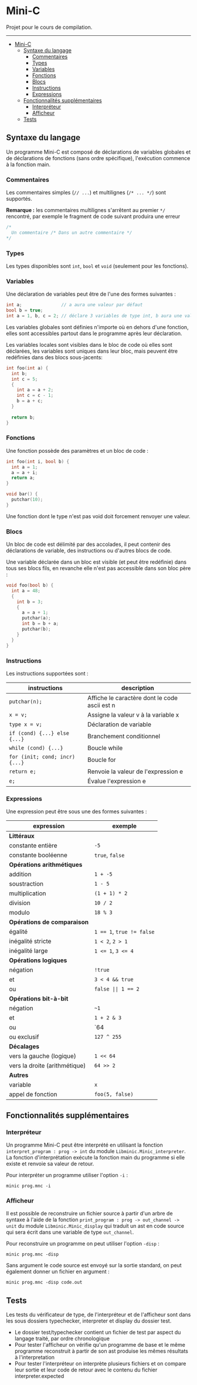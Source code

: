 # Mini-C

Projet pour le cours de compilation.

---

- [Mini-C](#mini-c)
  - [Syntaxe du langage](#syntaxe-du-langage)
    - [Commentaires](#commentaires)
    - [Types](#types)
    - [Variables](#variables)
    - [Fonctions](#fonctions)
    - [Blocs](#blocs)
    - [Instructions](#instructions)
    - [Expressions](#expressions)
  - [Fonctionnalités supplémentaires](#fonctionnalités-supplémentaires)
    - [Interpréteur](#interpréteur)
    - [Afficheur](#afficheur)
  - [Tests](#tests)

## Syntaxe du langage

Un programme Mini-C est composé de déclarations de variables globales et de déclarations de fonctions (sans ordre spécifique), l'exécution commence à la fonction main.

### Commentaires

Les commentaires simples (`// ...`) et multilignes (`/* ... */`) sont supportés.

**Remarque :** les commentaires multilignes s'arrêtent au premier `*/` rencontré, par exemple le fragment de code suivant produira une erreur
```rs
/*
  Un commentaire /* Dans un autre commentaire */
*/
```

### Types

Les types disponibles sont `int`, `bool` et `void` (seulement pour les fonctions).

### Variables

Une déclaration de variables peut être de l'une des formes suivantes :

```c
int a;               // a aura une valeur par défaut
bool b = true;
int a = 1, b, c = 2; // déclare 3 variables de type int, b aura une valeur par défaut
```

Les variables globales sont définies n'importe où en dehors d'une fonction, elles sont accessibles partout dans le programme après leur déclaration.

Les variables locales sont visibles dans le bloc de code où elles sont déclarées, les variables sont uniques dans leur bloc, mais peuvent être redéfinies dans des blocs sous-jacents:

```c
int foo(int a) {
  int b;
  int c = 5;
  {
    int a = a + 2;
    int c = c - 1;
    b = a + c;
  }
  
  return b;
}
```

### Fonctions

Une fonction possède des paramètres et un bloc de code :

```c
int foo(int i, bool b) {
  int a = 1;
  a = a + i;
  return a;
}

void bar() {
  putchar(10);
}
```

Une fonction dont le type n'est pas void doit forcement renvoyer une valeur.

### Blocs

Un bloc de code est délimité par des accolades, il peut contenir des déclarations de variable, des instructions ou d'autres blocs de code.

Une variable déclarée dans un bloc est visible (et peut être redéfinie) dans tous ses blocs fils, en revanche elle n'est pas accessible dans son bloc père :

```c
void foo(bool b) {
  int a = 48;
  {
    int b = 3;
    {
      a = a + 1;
      putchar(a);
      int b = b + a;
      putchar(b);
    }
  }
}
```

### Instructions

Les instructions supportées sont :

| instructions                  | description                                   |
| ----------------------------- | --------------------------------------------- |
| `putchar(n);`                 | Affiche le caractère dont le code ascii est n |
| `x = v;`                      | Assigne la valeur v à la variable x           |
| `type x = v;`                 | Déclaration de variable                       |
| `if (cond) {...} else {...} ` | Branchement conditionnel                      |
| `while (cond) {...}`          | Boucle while                                  |
| `for (init; cond; incr) {...}`| Boucle for                                    |
| `return e;`                   | Renvoie la valeur de l'expression e           |
| `e;`                          | Évalue l'expression e                         |

### Expressions

Une expression peut être sous une des formes suivantes :

| expression                    | exemple                   |
| ----------------------------- | ------------------------- |
| **Littéraux**                 |                           |
| constante entière             | `-5`                      |
| constante booléenne           | `true`, `false`           |
| **Opérations arithmétiques**  |                           |
| addition                      | `1 + -5`                  |
| soustraction                  | `1 - 5`                   |
| multiplication                | `(1 + 1) * 2`             |
| division                      | `10 / 2`                  |
| modulo                        | `18 % 3`                  |
| **Opérations de comparaison** |                           |
| égalité                       | `1 == 1`, `true != false` |
| inégalité stricte             | `1 < 2`, `2 > 1`          |
| inégalité large               | `1 <= 1`, `3 <= 4`        |
| **Opérations logiques**       |                           |
| négation                      | `!true`                   |
| et                            | `3 < 4 && true`           |
| ou                            | `false \|\| 1 == 2`       |
| **Opérations bit-à-bit**      |                           |
| négation                      | `~1`                      |
| et                            | `1 + 2 & 3`               |
| ou                            | `64 | 63`                 |
| ou exclusif                   | `127 ^ 255`               |
| **Décalages**                 |                           |
| vers la gauche (logique)      | `1 << 64`                 |
| vers la droite (arithmétique) | `64 >> 2`                 |
| **Autres**                    |                           |
| variable                      | `x`                       |
| appel de fonction             | `foo(5, false)`           |

## Fonctionnalités supplémentaires

### Interpréteur

Un programme Mini-C peut être interprété en utilisant la fonction `interpret_program : prog -> int` du module `Libminic.Minic_interpreter`. La fonction d'interprétation exécute la fonction main du programme si elle existe et renvoie sa valeur de retour.

Pour interpréter un programme utiliser l'option `-i` :
```
minic prog.mnc -i
```

### Afficheur

Il est possible de reconstruire un fichier source à partir d'un arbre de syntaxe à l'aide de la fonction `print_program : prog -> out_channel -> unit` du module `Libminic.Minic_display` qui traduit un ast en code source qui sera écrit dans une variable de type `out_channel`.

Pour reconstruire un programme on peut utiliser l'option `-disp` :
```
minic prog.mnc -disp
```
Sans argument le code source est envoyé sur la sortie standard, on peut également donner un fichier en argument :
```
minic prog.mnc -disp code.out
```
## Tests

Les tests du vérificateur de type, de l'interpréteur et de l'afficheur sont dans les sous dossiers typechecker, interpreter et display du dossier test.
- Le dossier test/typechecker contient un fichier de test par aspect du langage traité, par ordre chronologique
- Pour tester l'afficheur on vérifie qu'un programme de base et le même programme reconstruit à partir de son ast produise les mêmes résultats à l'interpretation
- Pour tester l'interpréteur on interprète plusieurs fichiers et on compare leur sortie et leur code de retour avec le contenu du fichier interpreter.expected
